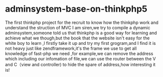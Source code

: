 # adminsystem-base-on-thinkphp5
The first thinkphp project for the recruit to know how the thinkphp work and understand the struction of MVC
I am siren,we try to compile a dynamic adminsystem,someone told us that thinkphp is a good way for learning and achieve what we though,but the book 
that the website isn't easy for the white boy to learn ,I firstly take it up and try my first grogram,and I find it is not heavy just like zendframework,it's the frame we use to get all knowledge of fast-php we need ,for example,we can remove the address which including our infomation of file,we can use the router between the V and C（view and controller) to hide the spare of address,how interesting it is!
